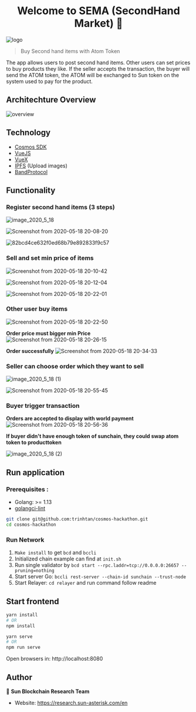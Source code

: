 <h1  align="center">Welcome to SEMA (SecondHand Market) 👋</h1>
<p>
</p>

![logo](https://user-images.githubusercontent.com/53574829/82218594-50c3ef80-9946-11ea-95d2-da9fc3b5eccd.png)

> Buy Second hand items with Atom Token

The app allows users to post second hand items. Other users can set prices to buy products they like. If the seller accepts the transaction, the buyer will send the ATOM token, the ATOM will be exchanged to Sun token on the system used to pay for the product.

## Architechture Overview

![overview](https://user-images.githubusercontent.com/53574829/82178756-f3f51480-9906-11ea-933d-4fa06c0c507f.png)

## Technology

- [Cosmos SDK](https://github.com/cosmos/cosmos-sdk)
- [VueJS](https://vuejs.org/)
- [VueX](https://vuex.vuejs.org/)
- [IPFS](https://ipfs.io/) (Upload images)
- [BandProtocol](https://bandprotocol.com/)

## Functionality

### Register second hand items (3 steps)

![image_2020_5_18](https://user-images.githubusercontent.com/53574829/82218329-f2970c80-9945-11ea-8f65-ab5b058f3e49.png)

![Screenshot from 2020-05-18 20-08-20](https://user-images.githubusercontent.com/53574829/82218380-03e01900-9946-11ea-9c65-91ac33a54a8e.png)

![82bcd4ce632f0ed68b79e892833f9c57](https://user-images.githubusercontent.com/53574829/82218471-22deab00-9946-11ea-8e62-f35675898f76.png)

### Sell and set min price of items

![Screenshot from 2020-05-18 20-10-42](https://user-images.githubusercontent.com/53574829/82219566-a947bc80-9947-11ea-85d3-29ee05159886.png)

![Screenshot from 2020-05-18 20-12-04](https://user-images.githubusercontent.com/53574829/82219758-ead86780-9947-11ea-9a85-0e33d44def5d.png)

![Screenshot from 2020-05-18 20-22-01](https://user-images.githubusercontent.com/53574829/82219982-3f7be280-9948-11ea-9363-f187b058e570.png)

### Other user buy items

![Screenshot from 2020-05-18 20-22-50](https://user-images.githubusercontent.com/53574829/82220082-62a69200-9948-11ea-8391-756707bd757b.png)

**Order price must bigger min Price**
![Screenshot from 2020-05-18 20-26-15](https://user-images.githubusercontent.com/53574829/82220753-3f301700-9949-11ea-88d2-2d1c43343030.png)

**Order successfully**
![Screenshot from 2020-05-18 20-34-33](https://user-images.githubusercontent.com/53574829/82220781-48b97f00-9949-11ea-8f51-cc97392ebede.png)

### Seller can choose order which they want to sell

![image_2020_5_18 (1)](https://user-images.githubusercontent.com/53574829/82221769-9e425b80-994a-11ea-86c0-d769c795f4bc.png)

![Screenshot from 2020-05-18 20-55-45](https://user-images.githubusercontent.com/53574829/82221818-aa2e1d80-994a-11ea-8b9a-7db352279eb1.png)

### Buyer trigger transaction

**Orders are accepted to display with world payment**
![Screenshot from 2020-05-18 20-56-36](https://user-images.githubusercontent.com/53574829/82222275-42c49d80-994b-11ea-873a-9a9c6935a367.png)

**If buyer didn't have enough token of sunchain, they could swap atom token to producttoken**

![image_2020_5_18 (2)](https://user-images.githubusercontent.com/53574829/82222142-16108600-994b-11ea-8780-230858e89a23.png)

## Run application

### Prerequisites :

- Golang: >= 1.13
- [golangci-lint](https://github.com/golangci/golangci-lint)

```bash
git clone git@github.com:trinhtan/cosmos-hackathon.git
cd cosmos-hackathon
```

### Run Network

1. `Make install` to get `bcd` and `bccli`
2. Initialized chain example can find at `init.sh`
3. Run single validator by `bcd start --rpc.laddr=tcp://0.0.0.0:26657 --pruning=nothing`
4. Start server Go: `bccli rest-server --chain-id sunchain --trust-node`
5. Start Relayer: `cd relayer` and run command follow readme

## Start frontend

```bash
yarn install
# OR
npm install
```

```bash
yarn serve
# OR
npm run serve
```

Open browsers in: http://localhost:8080

## Author

👤 **Sun Blockchain Research Team**

- Website: https://research.sun-asterisk.com/en

